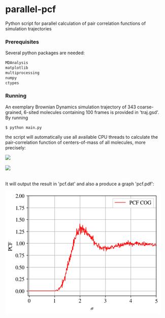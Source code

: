 # parallel-pcf
Python script for parallel calculation of pair correlation functions of simulation trajectories


### Prerequisites
Several python packages are needed:
```
MDAnalysis
matplotlib
multiprocessing
numpy
ctypes
```

### Running

An exemplary Brownian Dynamics simulation trajectory of
343 coarse-grained, 6-sited molecules containing 100 frames
is provided in 'traj.gsd'. By running

```
$ python main.py
```
the script will automatically use all available CPU threads
to calculate the pair-correlation function of centers-of-mass
of all molecules, more precisely:

<img src="https://render.githubusercontent.com/render/math?math=
g(r) =  \frac{1}{\rho N} \left\langle \sum_{m=1}^{N}  \sum_{n\neq m}^{N} \delta \left[ \boldsymbol{r} - \left( \boldsymbol{r}_m - \boldsymbol{r}_n \right) \right] \right\rangle ">

<img src="https://render.githubusercontent.com/render/math?math=%3D%20%20%5Cfrac%7B1%7D%7B%5Cfrac%7B4%20%5Cpi%7D%7B3%7D%20%5Cleft((r%2B%5CDelta%20r)%5E3-r%5E3%5Cright)%7D%20%20%5Cfrac%7B1%7D%7B%5Crho_i%20N_i%7D%20%5Csum_%7Bm%3D1%7D%5E%7BN%7D%20%5Csum_%7Bn%5Cneq%20m%7D%5E%7BN%7D%20%5Cleft%5C%7B%20%5Cbegin%7Barray%7D%7Blr%7D%201%20%26%20%20%5Ctext%7Bif%7D%20%20%5C%2C%20%5C%2C%20%5C%2C%20%7C%20%5Cboldsymbol%7Br%7D_m%20-%20%5Cboldsymbol%7Br%7D_n%7C%20%5Cin%20%5Br%2Cr%2B%5CDelta%20r%5D%20%5C%5C%200%20%26%20%20%5Ctext%7Belse%7D%20%5C%2C%20%5C%2C%20%5C%2C%20%5C%2C%20%20%5C%2C%20%20%5C%2C%20%5C%2C%20%5C%2C%20%5C%2C%20%5C%2C%20%5C%2C%20%5C%2C%20%5C%2C%20%5C%2C%20%5C%2C%20%5C%2C%20%5C%2C%20%5C%2C%20%20%20%5C%2C%20%5C%2C%20%5C%2C%20%5C%2C%20%5C%2C%20%5C%2C%20%5C%2C%20%5C%2C%20%5C%2C%20%5C%2C%20%5C%2C%20%5C%2C%20%5Cend%7Barray%7D%20%5Cright.">

\
It will output the result in 'pcf.dat' and also a produce a graph 'pcf.pdf':

![pcf](./pcf.png)
